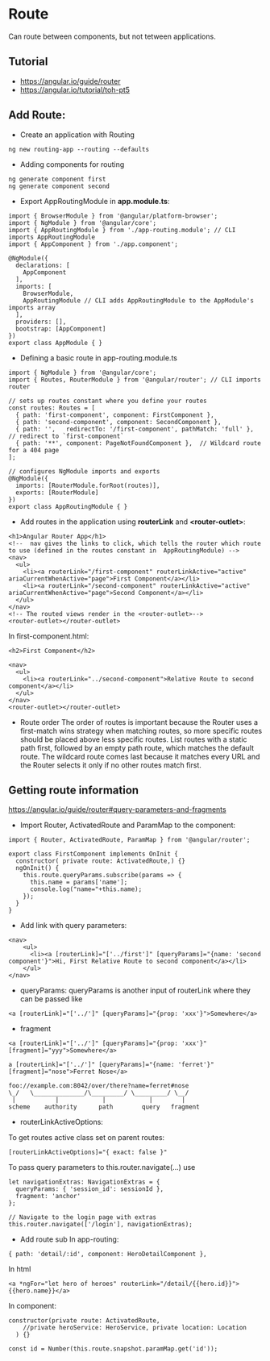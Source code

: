 # Route
Can route between components, but not tetween applications.

## Tutorial
- https://angular.io/guide/router
- https://angular.io/tutorial/toh-pt5

## Add Route: 
- Create an application with Routing
```
ng new routing-app --routing --defaults
```
- Adding components for routing
```
ng generate component first
ng generate component second
```
- Export AppRoutingModule in **app.module.ts**:
```
import { BrowserModule } from '@angular/platform-browser';
import { NgModule } from '@angular/core';
import { AppRoutingModule } from './app-routing.module'; // CLI imports AppRoutingModule
import { AppComponent } from './app.component';

@NgModule({
  declarations: [
    AppComponent
  ],
  imports: [
    BrowserModule,
    AppRoutingModule // CLI adds AppRoutingModule to the AppModule's imports array
  ],
  providers: [],
  bootstrap: [AppComponent]
})
export class AppModule { }
```
- Defining a basic route in app-routing.module.ts
```
import { NgModule } from '@angular/core';
import { Routes, RouterModule } from '@angular/router'; // CLI imports router

// sets up routes constant where you define your routes
const routes: Routes = [
  { path: 'first-component', component: FirstComponent },
  { path: 'second-component', component: SecondComponent },
  { path: '',   redirectTo: '/first-component', pathMatch: 'full' }, // redirect to `first-component`
  { path: '**', component: PageNotFoundComponent },  // Wildcard route for a 404 page
]; 

// configures NgModule imports and exports
@NgModule({
  imports: [RouterModule.forRoot(routes)],
  exports: [RouterModule]
})
export class AppRoutingModule { }
```
- Add routes in the application using **routerLink** and **\<router-outlet\>**:
```
<h1>Angular Router App</h1>
<!--  nav gives the links to click, which tells the router which route to use (defined in the routes constant in  AppRoutingModule) -->
<nav>
  <ul>
    <li><a routerLink="/first-component" routerLinkActive="active" ariaCurrentWhenActive="page">First Component</a></li>
    <li><a routerLink="/second-component" routerLinkActive="active" ariaCurrentWhenActive="page">Second Component</a></li>
  </ul>
</nav>
<!-- The routed views render in the <router-outlet>-->
<router-outlet></router-outlet>
```
In first-component.html:
```
<h2>First Component</h2>

<nav>
  <ul>
    <li><a routerLink="../second-component">Relative Route to second component</a></li>
  </ul>
</nav>
<router-outlet></router-outlet>
```
- Route order
The order of routes is important because the Router uses a first-match wins strategy when matching routes, so more specific routes should be placed above less specific routes. List routes with a static path first, followed by an empty path route, which matches the default route. The wildcard route comes last because it matches every URL and the Router selects it only if no other routes match first.

## Getting route information
https://angular.io/guide/router#query-parameters-and-fragments

- Import Router, ActivatedRoute and ParamMap to the component:
```
import { Router, ActivatedRoute, ParamMap } from '@angular/router';

export class FirstComponent implements OnInit {
  constructor( private route: ActivatedRoute,) {}
  ngOnInit() {
    this.route.queryParams.subscribe(params => {
      this.name = params['name'];
      console.log("name="+this.name);
    });
  }
}
```
- Add link with query parameters:
```
<nav>
    <ul>
      <li><a [routerLink]="['../first']" [queryParams]="{name: 'second component'}">Hi, First Relative Route to second component</a></li>
    </ul>
</nav>
```
- queryParams: queryParams is another input of routerLink where they can be passed like
```
<a [routerLink]="['../']" [queryParams]="{prop: 'xxx'}">Somewhere</a>
```

- fragment
```    
<a [routerLink]="['../']" [queryParams]="{prop: 'xxx'}" [fragment]="yyy">Somewhere</a>

a [routerLink]="['../']" [queryParams]="{name: 'ferret'}" [fragment]="nose">Ferret Nose</a>

foo://example.com:8042/over/there?name=ferret#nose
\_/   \______________/\_________/ \_________/ \__/
 |           |            |            |        |
scheme    authority      path        query   fragment
```

- routerLinkActiveOptions:

To get routes active class set on parent routes:
```
[routerLinkActiveOptions]="{ exact: false }"
```
To pass query parameters to this.router.navigate(...) use
```
let navigationExtras: NavigationExtras = {
  queryParams: { 'session_id': sessionId },
  fragment: 'anchor'
};

// Navigate to the login page with extras
this.router.navigate(['/login'], navigationExtras);
```

- Add route sub
In app-routing:
```
{ path: 'detail/:id', component: HeroDetailComponent },
```
In html
```
<a *ngFor="let hero of heroes" routerLink="/detail/{{hero.id}}"> {{hero.name}}</a>
```
In component:
```
constructor(private route: ActivatedRoute,
    //private heroService: HeroService, private location: Location
  ) {}
  
const id = Number(this.route.snapshot.paramMap.get('id'));
```
